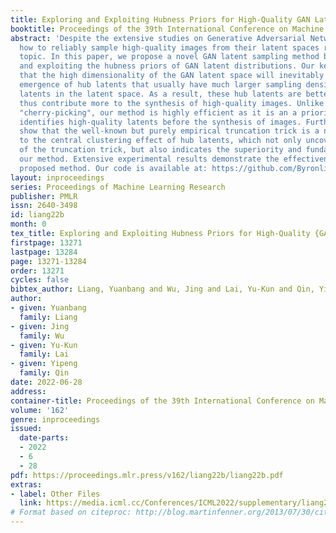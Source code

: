 ```yaml
---
title: Exploring and Exploiting Hubness Priors for High-Quality GAN Latent Sampling
booktitle: Proceedings of the 39th International Conference on Machine Learning
abstract: 'Despite the extensive studies on Generative Adversarial Networks (GANs),
  how to reliably sample high-quality images from their latent spaces remains an under-explored
  topic. In this paper, we propose a novel GAN latent sampling method by exploring
  and exploiting the hubness priors of GAN latent distributions. Our key insight is
  that the high dimensionality of the GAN latent space will inevitably lead to the
  emergence of hub latents that usually have much larger sampling densities than other
  latents in the latent space. As a result, these hub latents are better trained and
  thus contribute more to the synthesis of high-quality images. Unlike the a posterior
  "cherry-picking", our method is highly efficient as it is an a priori method that
  identifies high-quality latents before the synthesis of images. Furthermore, we
  show that the well-known but purely empirical truncation trick is a naive approximation
  to the central clustering effect of hub latents, which not only uncovers the rationale
  of the truncation trick, but also indicates the superiority and fundamentality of
  our method. Extensive experimental results demonstrate the effectiveness of the
  proposed method. Our code is available at: https://github.com/Byronliang8/HubnessGANSampling.'
layout: inproceedings
series: Proceedings of Machine Learning Research
publisher: PMLR
issn: 2640-3498
id: liang22b
month: 0
tex_title: Exploring and Exploiting Hubness Priors for High-Quality {GAN} Latent Sampling
firstpage: 13271
lastpage: 13284
page: 13271-13284
order: 13271
cycles: false
bibtex_author: Liang, Yuanbang and Wu, Jing and Lai, Yu-Kun and Qin, Yipeng
author:
- given: Yuanbang
  family: Liang
- given: Jing
  family: Wu
- given: Yu-Kun
  family: Lai
- given: Yipeng
  family: Qin
date: 2022-06-28
address:
container-title: Proceedings of the 39th International Conference on Machine Learning
volume: '162'
genre: inproceedings
issued:
  date-parts:
  - 2022
  - 6
  - 28
pdf: https://proceedings.mlr.press/v162/liang22b/liang22b.pdf
extras:
- label: Other Files
  link: https://media.icml.cc/Conferences/ICML2022/supplementary/liang22b-supp.zip
# Format based on citeproc: http://blog.martinfenner.org/2013/07/30/citeproc-yaml-for-bibliographies/
---
```

